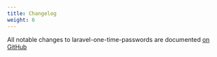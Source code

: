 ```yaml
---
title: Changelog
weight: 6
---
```


All notable changes to laravel-one-time-passwords are documented [on GitHub](https://github.com/spatie/laravel-one-time-passwords/blob/main/CHANGELOG.md)
